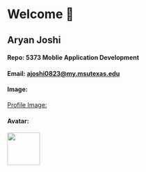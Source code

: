 <h1 align="left"> Welcome 👋 </h1>

## Aryan Joshi
#### Repo: 5373 Moblie Application Development
#### Email: ajoshi0823@my.msutexas.edu

#### Image:
[Profile Image:](https://github.com/joshi66aryan/aryanimage/blob/main/photo.jpg)

#### Avatar:
<img src="https://images2.imgbox.com/ae/bd/tERTAGTL_o.png" width="75">





